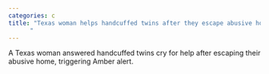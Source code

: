 ```yaml
---
categories: c
title: "Texas woman helps handcuffed twins after they escape abusive home
      "
---
```

A Texas woman answered handcuffed twins cry for help after escaping their abusive home, triggering Amber alert.
      